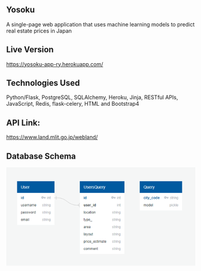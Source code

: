 ## Yosoku

A single-page web application that uses machine learning models to predict real estate prices in Japan

## Live Version

https://yosoku-app-ry.herokuapp.com/

## Technologies Used

Python/Flask, PostgreSQL, SQLAlchemy, Heroku, Jinja, RESTful APIs, JavaScript, Redis, flask-celery, HTML and Bootstrap4

## API Link:

https://www.land.mlit.go.jp/webland/

## Database Schema

![](static/img/database_schema.png)
